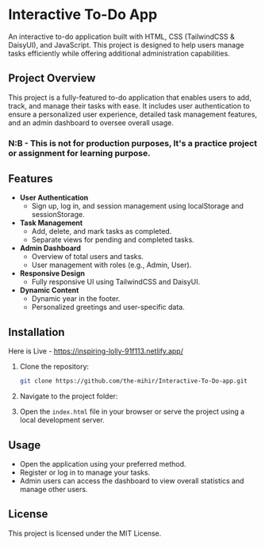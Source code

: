 # Interactive To-Do App

An interactive to-do application built with HTML, CSS (TailwindCSS & DaisyUI), and JavaScript. This project is designed to help users manage tasks efficiently while offering additional administration capabilities.

## Project Overview

This project is a fully-featured to-do application that enables users to add, track, and manage their tasks with ease. It includes user authentication to ensure a personalized user experience, detailed task management features, and an admin dashboard to oversee overall usage.

### N:B - This is not for production purposes, It's a practice project or assignment for learning purpose. 

## Features

- **User Authentication**
  - Sign up, log in, and session management using localStorage and sessionStorage.
- **Task Management**
  - Add, delete, and mark tasks as completed.
  - Separate views for pending and completed tasks.
- **Admin Dashboard**
  - Overview of total users and tasks.
  - User management with roles (e.g., Admin, User).
- **Responsive Design**
  - Fully responsive UI using TailwindCSS and DaisyUI.
- **Dynamic Content**
  - Dynamic year in the footer.
  - Personalized greetings and user-specific data.

## Installation

Here is Live - https://inspiring-lolly-91f113.netlify.app/

1. Clone the repository:
   ```bash
   git clone https://github.com/the-mihir/Interactive-To-Do-app.git
   ```
2. Navigate to the project folder:
  
3. Open the `index.html` file in your browser or serve the project using a local development server.

## Usage

- Open the application using your preferred method.
- Register or log in to manage your tasks.
- Admin users can access the dashboard to view overall statistics and manage other users.

## License

This project is licensed under the MIT License.



